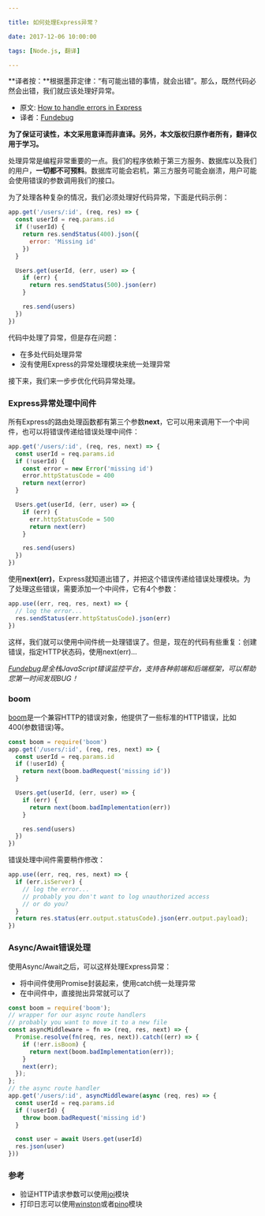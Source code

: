 ```yaml
---

title: 如何处理Express异常？

date: 2017-12-06 10:00:00

tags: [Node.js, 翻译]

---
```


**译者按：**根据墨菲定律：“有可能出错的事情，就会出错”。那么，既然代码必然会出错，我们就应该处理好异常。

<!-- more -->


- 原文: [How to handle errors in Express](https://nemethgergely.com/error-handling-express-async-await/)
- 译者：[Fundebug](https://fundebug.com/)

**为了保证可读性，本文采用意译而非直译。另外，本文版权归原作者所有，翻译仅用于学习。**


处理异常是编程非常重要的一点。我们的程序依赖于第三方服务、数据库以及我们的用户，**一切都不可预料**。数据库可能会宕机，第三方服务可能会崩溃，用户可能会使用错误的参数调用我们的接口。

为了处理各种复杂的情况，我们必须处理好代码异常，下面是代码示例：

```javascript
app.get('/users/:id', (req, res) => {
  const userId = req.params.id
  if (!userId) {
    return res.sendStatus(400).json({
      error: 'Missing id'
    })
  }

  Users.get(userId, (err, user) => {
    if (err) {
      return res.sendStatus(500).json(err)
    }

    res.send(users)
  })
})
```

代码中处理了异常，但是存在问题：

- 在多处代码处理异常
- 没有使用Express的异常处理模块来统一处理异常

接下来，我们来一步步优化代码异常处理。

### Express异常处理中间件

所有Express的路由处理函数都有第三个参数**next**，它可以用来调用下一个中间件，也可以将错误传递给错误处理中间件：

```javascript
app.get('/users/:id', (req, res, next) => {
  const userId = req.params.id
  if (!userId) {
    const error = new Error('missing id')
    error.httpStatusCode = 400
    return next(error)
  }

  Users.get(userId, (err, user) => {
    if (err) {
      err.httpStatusCode = 500
      return next(err)
    }

    res.send(users)
  })
})
```

使用**next(err)**，Express就知道出错了，并把这个错误传递给错误处理模块。为了处理这些错误，需要添加一个中间件，它有4个参数：

```javascript
app.use((err, req, res, next) => {
  // log the error...
  res.sendStatus(err.httpStatusCode).json(err)
})
```

这样，我们就可以使用中间件统一处理错误了。但是，现在的代码有些重复：创建错误，指定HTTP状态码，使用next(err)...

*[Fundebug](https://fundebug.com)是全栈JavaScript错误监控平台，支持各种前端和后端框架，可以帮助您第一时间发现BUG！*

### boom

[boom](https://www.npmjs.com/package/boom)是一个兼容HTTP的错误对象，他提供了一些标准的HTTP错误，比如400(参数错误)等。

```javascript
const boom = require('boom')
app.get('/users/:id', (req, res, next) => {
  const userId = req.params.id
  if (!userId) {
    return next(boom.badRequest('missing id'))
  }

  Users.get(userId, (err, user) => {
    if (err) {
      return next(boom.badImplementation(err))
    }

    res.send(users)
  })
})
```

错误处理中间件需要稍作修改：

```javascript
app.use((err, req, res, next) => {
  if (err.isServer) {
    // log the error...
    // probably you don't want to log unauthorized access
    // or do you?
  }
  return res.status(err.output.statusCode).json(err.output.payload);
})
```

### Async/Await错误处理

使用Async/Await之后，可以这样处理Express异常：

- 将中间件使用Promise封装起来，使用catch统一处理异常
- 在中间件中，直接抛出异常就可以了

```javascript
const boom = require('boom');
// wrapper for our async route handlers
// probably you want to move it to a new file
const asyncMiddleware = fn => (req, res, next) => {
  Promise.resolve(fn(req, res, next)).catch((err) => {
    if (!err.isBoom) {
      return next(boom.badImplementation(err));
    }
    next(err);
  });
};
// the async route handler
app.get('/users/:id', asyncMiddleware(async (req, res) => {
  const userId = req.params.id
  if (!userId) {
    throw boom.badRequest('missing id')
  }

  const user = await Users.get(userId)
  res.json(user)
}))
```

### 参考

- 验证HTTP请求参数可以使用[joi](https://www.npmjs.com/package/joi)模块
- 打印日志可以使用[winston](https://www.npmjs.com/package/winston)或者[pino](https://www.npmjs.com/package/pino)模块
